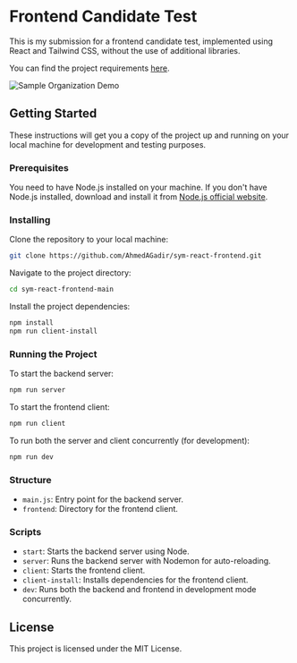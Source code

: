 # Frontend Candidate Test

This is my submission for a frontend candidate test, implemented using React and Tailwind CSS, without the use of additional libraries.

You can find the project requirements [here](requirements.md).

![Sample Organization Demo](https://github.com/AhmedAGadir/sym-react-frontend/blob/main/sample-organization-demo.gif)

<!-- ![Sample Organization Screenshot](https://github.com/AhmedAGadir/sym-react-frontend/blob/main/sample-organization-screenshot.png) -->

## Getting Started

These instructions will get you a copy of the project up and running on your local machine for development and testing purposes.

### Prerequisites

You need to have Node.js installed on your machine. If you don't have Node.js installed, download and install it from [Node.js official website](https://nodejs.org/).

### Installing

Clone the repository to your local machine:

```bash
git clone https://github.com/AhmedAGadir/sym-react-frontend.git
```

Navigate to the project directory:

```bash
cd sym-react-frontend-main
```

Install the project dependencies:

```bash
npm install
npm run client-install
```

### Running the Project

To start the backend server:

```bash
npm run server
```

To start the frontend client:

```bash
npm run client
```

To run both the server and client concurrently (for development):

```bash
npm run dev
```

### Structure

- `main.js`: Entry point for the backend server.
- `frontend`: Directory for the frontend client.

### Scripts

- `start`: Starts the backend server using Node.
- `server`: Runs the backend server with Nodemon for auto-reloading.
- `client`: Starts the frontend client.
- `client-install`: Installs dependencies for the frontend client.
- `dev`: Runs both the backend and frontend in development mode concurrently.

## License

This project is licensed under the MIT License.
